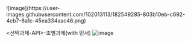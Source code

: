 <DETAIL VIEW>
![image](https://user-images.githubusercontent.com/102013113/182549285-803b10eb-c692-4cb7-8a1c-45ea334aac46.png)


<선택과제-API>-조별과제(with 민서)
 ![image](https://user-images.githubusercontent.com/102013113/182549197-40d10334-72bb-4757-a6f6-d71f06ce774b.png)

